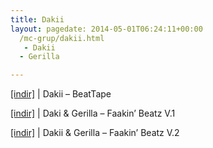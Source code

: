 ```yaml
---
title: Dakii
layout: pagedate: 2014-05-01T06:24:11+00:00
  /mc-grup/dakii.html
   - Dakii
  - Gerilla

---
```

<a href="https://cloud.mail.ru/public/231857bef4b0/Dakii%20-%20BeatTape" target="_blank">[indir]</a> | Dakii &#8211; BeatTape

<a href="https://cloud.mail.ru/public/32663b2df49e/Dakii%20%26%20Gerilla%20-%20Faakin%27%20Beatz" target="_blank">[indir]</a> | Daki & Gerilla &#8211; Faakin&#8217; Beatz V.1

<a href="https://cloud.mail.ru/public/4f35f90577ec/Dakii%20%26%20Gerilla%20-%20Faakin%27%20Beatz%20%202" target="_blank">[indir]</a> | Dakii & Gerilla &#8211; Faakin&#8217; Beatz V.2